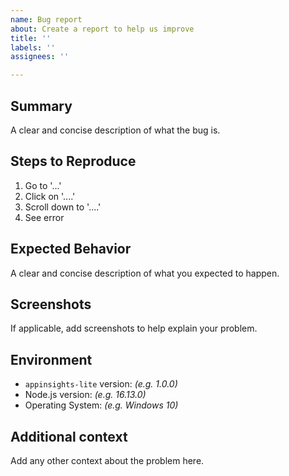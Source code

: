 ```yaml
---
name: Bug report
about: Create a report to help us improve
title: ''
labels: ''
assignees: ''

---
```


## Summary

A clear and concise description of what the bug is.

## Steps to Reproduce

1. Go to '...'
2. Click on '....'
3. Scroll down to '....'
4. See error

## Expected Behavior

A clear and concise description of what you expected to happen.

## Screenshots

If applicable, add screenshots to help explain your problem.

## Environment

- `appinsights-lite` version: _(e.g. 1.0.0)_
- Node.js version: _(e.g. 16.13.0)_
- Operating System: _(e.g. Windows 10)_

## Additional context

Add any other context about the problem here.
